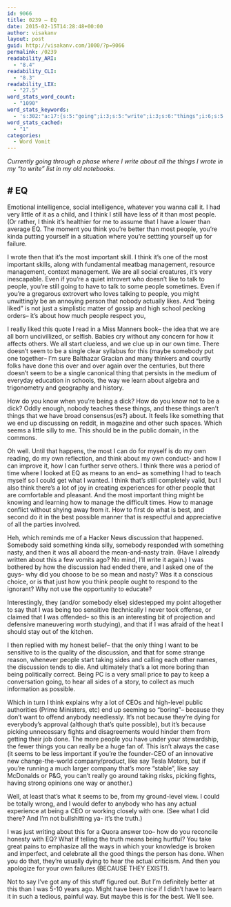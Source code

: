```yaml
---
id: 9066
title: 0239 – EQ
date: 2015-02-15T14:28:48+00:00
author: visakanv
layout: post
guid: http://visakanv.com/1000/?p=9066
permalink: /0239
readability_ARI:
  - "8.4"
readability_CLI:
  - "8.3"
readability_LIX:
  - "27.5"
word_stats_word_count:
  - "1090"
word_stats_keywords:
  - 's:302:"a:17:{s:5:"going";i:3;s:5:"write";i:3;s:6:"things";i:6;s:5:"think";i:10;s:6:"people";i:10;s:9:"important";i:4;s:10:"management";i:3;s:4:"like";i:4;s:4:"just";i:3;s:6:"really";i:3;s:5:"thing";i:3;s:5:"seems";i:3;s:4:"best";i:3;s:8:"possible";i:3;s:10:"discussion";i:4;s:5:"nasty";i:3;s:7:"because";i:4;}";'
word_stats_cached:
  - "1"
categories:
  - Word Vomit
---
```

_Currently going through a phase where I write about all the things I wrote in my &#8220;to write&#8221; list in my old notebooks._

## \# EQ

Emotional intelligence, social intelligence, whatever you wanna call it. I had very little of it as a child, and I think I still have less of it than most people. (Or rather, I think it&#8217;s healthier for me to assume that I have a lower than average EQ. The moment you think you&#8217;re better than most people, you&#8217;re kinda putting yourself in a situation where you&#8217;re settting yourself up for failure.

I wrote then that it&#8217;s the most important skill. I think it&#8217;s one of the most important skills, along with fundamental meatbag management, resource management, context management. We are all social creatures, it&#8217;s very inescapable. Even if you&#8217;re a quiet introvert who doesn&#8217;t like to talk to people, you&#8217;re still going to have to talk to some people sometimes. Even if you&#8217;re a gregarous extrovert who loves talking to people, you might unwittingly be an annoying person that nobody actually likes. And &#8220;being liked&#8221; is not just a simplistic matter of gossip and high school pecking orders– it&#8217;s about how much people respect you,

I really liked this quote I read in a Miss Manners book– the idea that we are all born uncivillized, or selfish. Babies cry without any concern for how it affects others. We all start clueless, and we clue up in our own time. There doesn&#8217;t seem to be a single clear syllabus for this (maybe somebody put one together– I&#8217;m sure Balthazar Gracian and many thinkers and courtly folks have done this over and over again over the centuries, but there doesn&#8217;t seem to be a single canonical thing that persists in the medium of everyday education in schools, the way we learn about algebra and trigonometry and geography and history.

How do you know when you&#8217;re being a dick? How do you know not to be a dick? Oddly enough, nobody teaches these things, and these things aren&#8217;t things that we have broad consensus(es?) about. It feels like something that we end up discussing on reddit, in magazine and other such spaces. Which seems a little silly to me. This should be in the public domain, in the commons.

Oh well. Until that happens, the most I can do for myself is do my own reading, do my own reflection, and think about my own conduct- and how I can improve it, how I can further serve others. I think there was a period of time where I looked at EQ as means to an end– as something I had to teach myself so I could get what I wanted. I think that&#8217;s still completely valid, but I also think there&#8217;s a lot of joy in creating experiences for other people that are comfortable and pleasant. And the most important thing might be knowing and learning how to manage the difficult times. How to manage conflict without shying away from it. How to first do what is best, and second do it in the best possible manner that is respectful and appreciative of all the parties involved.

Heh, which reminds me of a Hacker News discussion that happened. Somebody said something kinda silly, somebody responded with something nasty, and then it was all aboard the mean-and-nasty train. (Have I already written about this a few vomits ago? No mind, I&#8217;ll write it again.) I was bothered by how the discussion had ended there, and I asked one of the guys– why did you choose to be so mean and nasty? Was it a conscious choice, or is that just how you think people ought to respond to the ignorant? Why not use the opportunity to educate?

Interestingly, they (and/or somebody else) sidestepped my point altogether to say that I was being too sensitive (technically I never took offense, or claimed that I was offended– so this is an interesting bit of projection and defensive maneuvering worth studying), and that if I was afraid of the heat I should stay out of the kitchen.

I then replied with my honest belief– that the only thing I want to be sensitive to is the quality of the discussion, and that for some strange reason, whenever people start taking sides and calling each other names, the discussion tends to die. And ultimately that&#8217;s a lot more boring than being politically correct. Being PC is a very small price to pay to keep a conversation going, to hear all sides of a story, to collect as much information as possible.

Which in turn I think explains why a lot of CEOs and high-level public authorities (Prime Ministers, etc) end up seeming so &#8220;boring&#8221;– because they don&#8217;t want to offend anybody needlessly. It&#8217;s not because they&#8217;re dying for everybody&#8217;s approval (although that&#8217;s quite possible), but it&#8217;s because picking unnecessary fights and disagreements would hinder them from getting their job done. The more people you have under your stewardship, the fewer things you can really be a huge fan of. This isn&#8217;t always the case (it seems to be less important if you&#8217;re the founder-CEO of an innovative new change-the-world company/product, like say Tesla Motors, but if you&#8217;re running a much larger company that&#8217;s more &#8220;stable&#8221;, like say McDonalds or P&G, you can&#8217;t really go around taking risks, picking fights, having strong opinions one way or another.)

Well, at least that&#8217;s what it seems to be, from my ground-level view. I could be totally wrong, and I would defer to anybody who has any actual experience at being a CEO or working closely with one. (See what I did there? And I&#8217;m not bullshitting ya- it&#8217;s the truth.)

I was just writing about this for a Quora answer too– how do you reconcile honesty with EQ? What if telling the truth means being hurtful? You take great pains to emphasize all the ways in which your knowledge is broken and imperfect, and celebrate all the good things the person has done. When you do that, they&#8217;re usually dying to hear the actual criticism. And then you apologize for your own failures (BECAUSE THEY EXIST!).

Not to say I&#8217;ve got any of this stuff figured out. But I&#8217;m definitely better at this than I was 5-10 years ago. Might have been nice if I didn&#8217;t have to learn it in such a tedious, painful way. But maybe this is for the best. We&#8217;ll see.